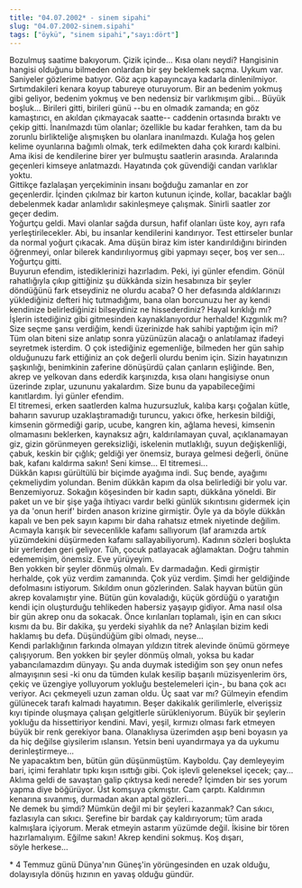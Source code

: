 ```yaml
---
title: "04.07.2002* - sinem sipahi"
slug: "04.07.2002-sinem.sipahi"
tags: ["öykü", "sinem sipahi","sayı:dört"]
---
```

Bozulmuş saatime bakıyorum. Çizik içinde... Kısa olanı neydi? Hangisinin
hangisi olduğunu bilmeden onlardan bir şey beklemek saçma. Uykum var.
Saniyeler gözlerime batıyor. Göz açıp kapayıncaya kadarla dinlenilmiyor.
Sırtımdakileri kenara koyup tabureye oturuyorum. Bir an bedenim yokmuş
gibi geliyor, bedenim yokmuş ve ben nedensiz bir varlıkmışım gibi...
Büyük boşluk... Birileri gitti, birileri günü --bu en olmadık zamanda;
en göz kamaştırıcı, en akıldan çıkmayacak saatte-- caddenin ortasında
bıraktı ve çekip gitti. İnanılmazdı tüm olanlar; özellikle bu kadar
ferahken, tam da bu zorunlu birlikteliğe alışmışken bu olanlara
inanılmazdı. Kulağa hoş gelen kelime oyunlarına bağımlı olmak, terk
edilmekten daha çok kırardı kalbini. Ama ikisi de kendilerine birer yer
bulmuştu saatlerin arasında. Aralarında geçenleri kimseye anlatmazdı.
Hayatında çok güvendiği candan varlıklar yoktu.\
Gittikçe fazlalaşan yerçekiminin insanı boğduğu zamanlar en zor
geçenlerdir. İçinden çıkılmaz bir karton kutunun içinde, kollar,
bacaklar bağlı debelenmek kadar anlamlıdır sakinleşmeye çalışmak.
Sinirli saatler zor geçer dedim.\
Yoğurtçu geldi. Mavi olanlar sağda dursun, hafif olanları üste koy, ayrı
rafa yerleştirilecekler. Abi, bu insanlar kendilerini kandırıyor. Test
ettirseler bunlar da normal yoğurt çıkacak. Ama düşün biraz kim ister
kandırıldığını birinden öğrenmeyi, onlar bilerek kandırılıyormuş gibi
yapmayı seçer, boş ver sen... Yoğurtçu gitti.\
Buyurun efendim, istediklerinizi hazırladım. Peki, iyi günler efendim.
Gönül rahatlığıyla çıkıp gittiğiniz şu dükkânda sizin hesabınıza bir
şeyler döndüğünü fark etseydiniz ne olurdu acaba? O her defasında
aldıklarınızı yüklediğiniz defteri hiç tutmadığımı, bana olan borcunuzu
her ay kendi kendinize belirlediğinizi bilseydiniz ne hissederdiniz?
Hayal kırıklığı mı? İşlerin istediğiniz gibi gitmesinden
kaynaklanıyordur herhalde! Kızgınlık mı? Size seçme şansı verdiğim,
kendi üzerinizde hak sahibi yaptığım için mi? Tüm olan biteni size
anlatıp sonra yüzünüzün alacağı o anlatılamaz ifadeyi seyretmek
isterdim. O çok istediğiniz egemenliğe, bilmeden her gün sahip
olduğunuzu fark ettiğiniz an çok değerli olurdu benim için. Sizin
hayatınızın şaşkınlığı, benimkinin zaferine dönüşürdü çalan çanların
eşliğinde. Ben, akrep ve yelkovan dans ederdik karşınızda, kısa olanı
hangisiyse onun üzerinde zıplar, uzununu yakalardım. Size bunu da
yapabileceğimi kanıtlardım. İyi günler efendim.\
El titremesi, erken saatlerden kalma huzursuzluk, kalıba karşı çoğalan
kütle, baharın savurup uzaklaştıramadığı turuncu, yakıcı öfke, herkesin
bildiği, kimsenin görmediği garip, ucube, kangren kin, ağlama hevesi,
kimsenin olmamasını beklerken, kaynaksız ağrı, kaldırılamayan çuval,
açıklanamayan giz, gizin görünmeyen gereksizliği, iskelenin mutlaklığı,
suyun değişkenliği, çabuk, keskin bir çığlık; geldiği yer önemsiz,
buraya gelmesi değerli, önüne bak, kafanı kaldırma sakın! Seni kimse...
El titremesi...\
Dükkân kapısı gürültülü bir biçimde ayağıma indi. Suç bende, ayağımı
çekmeliydim yolundan. Benim dükkân kapım da olsa belirlediği bir yolu
var. Benzemiyoruz. Sokağın köşesinden bir kadın saptı, dükkâna yöneldi.
Bir paket un ve bir şişe yağa ihtiyacı vardır belki günlük sıkıntısını
gidermek için ya da 'onun herif' birden anason krizine girmiştir. Öyle
ya da böyle dükkân kapalı ve ben pek sayın kapımı bir daha rahatsız
etmek niyetinde değilim. Acımayla karışık bir sevecenlikle kafamı
sallıyorum (laf aramızda artık yüzümdekini düşürmeden kafamı
sallayabiliyorum). Kadının sözleri boşlukta bir yerlerden geri geliyor.
Tüh, çocuk patlayacak ağlamaktan. Doğru tahmin edememişim, önemsiz. Eve
yürüyeyim.\
Ben yokken bir şeyler dönmüş olmalı. Ev darmadağın. Kedi girmiştir
herhalde, çok yüz verdim zamanında. Çok yüz verdim. Şimdi her geldiğinde
defolmasını istiyorum. Sıkıldım onun gözlerinden. Salak hayvan bütün gün
akrep kovalamıştır yine. Bütün gün kovaladığı, küçük gördüğü o yaratığın
kendi için oluşturduğu tehlikeden habersiz yaşayıp gidiyor. Ama nasıl
olsa bir gün akrep onu da sokacak. Önce kırılanları toplamalı, işin en
can sıkıcı kısmı da bu. Bir dakika, şu yerdeki siyahlık da ne? Anlaşılan
bizim kedi haklamış bu defa. Düşündüğüm gibi olmadı, neyse...\
Kendi parlaklığının farkında olmayan yıldızın titrek alevinde önümü
görmeye çalışıyorum. Ben yokken bir şeyler dönmüş olmalı, yoksa bu kadar
yabancılamazdım dünyayı. Şu anda duymak istediğim son şey onun nefes
almayışının sesi -ki onu da tümden kulak kesilip başarılı müzisyenlerim
örs, çekiç ve üzengiye yolluyorum yokluğu bestelemeleri için-, bu bana
çok acı veriyor. Acı çekmeyeli uzun zaman oldu. Üç saat var mı? Gülmeyin
efendim gülünecek tarafı kalmadı hayatımın. Beşer dakikalık
gerilimlerle, elverişsiz kıyı tipinde oluşmaya çalışan gelgitlerle
sürükleniyorum. Büyük bir şeylerin yokluğu da hissettiriyor kendini.
Mavi, yeşil, kırmızı olması fark etmeyen büyük bir renk gerekiyor bana.
Olanaklıysa üzerimden aşıp beni boyasın ya da hiç değilse giysilerim
ıslansın. Yetsin beni uyandırmaya ya da uykumu derinleştirmeye...\
Ne yapacaktım ben, bütün gün düşünmüştüm. Kayboldu. Çay demleyeyim bari,
içimi ferahlatır tıpkı kışın ısıttığı gibi. Çok işlevli geleneksel
içecek; çay... Aklıma geldi de savaştan galip çıktıysa kedi nerede?
İçimden bir ses yorum yapma diye böğürüyor. Üst komşuya çıkmıştır. Cam
çarptı. Kaldırımın kenarına sıvanmış, durmadan akan aptal gözleri...\
Ne demek bu şimdi? Mümkün değil mi bir şeyleri kazanmak? Can sıkıcı,
fazlasıyla can sıkıcı. Şerefine bir bardak çay kaldırıyorum; tüm arada
kalmışlara içiyorum. Merak etmeyin astarım yüzümde değil. İkisine bir
tören hazırlamalıyım. Eğilme sakın! Akrep kendini sokmuş. Koş dışarı,
söyle herkese...

\* 4 Temmuz günü Dünya'nın Güneş'in yörüngesinden en uzak olduğu,
dolayısıyla dönüş hızının en yavaş olduğu gündür.
